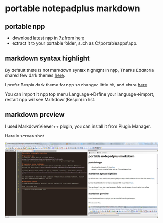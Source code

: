 # portable notepadplus markdown

## portable npp
- download latest npp in 7z from [here](https://notepad-plus-plus.org/download/v7.5.1.html)
- extract it to your portable folder, such as C:\portableapps\npp.

## markdown syntax highlight 
By default there is not markdown syntax highlight in npp, Thanks Edditoria shared few dark themes [here](https://github.com/Edditoria/markdown-plus-plus).

I prefer Bespin dark theme for npp so changed little bit, and share [here](https://github.com/robertluwang/npp/blob/master/userDefineLang_markdown_bespin.xml)  .

You can import it npp top menu Language->Define your language->import, restart npp will see Markdown(Bespin) in list.

## markdown preview
I used MarkdownViewer++ plugin, you can install it from Plugin Manager.

Here is screen shot.

![](portable-npp-markdown.jpg)
